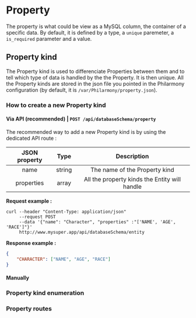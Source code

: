 Property
=

The property is what could be view as a MySQL column, the container of a specific data. By default, it is defined by a type, a `unique` paremeter, a `is_required` parameter and a value.

## Property kind

The Property kind is used to differenciate Properties between them and to tell which type of data is handled by the the Property. It is then unique. All the Property kinds are stored in the json file you pointed in the Philarmony configuration (by default, it is `/var/Philarmony/property.json`).

### How to create a new Property kind

#### Via API (recommended) | `POST /api/databaseSchema/property`

The recommended way to add a new Property kind is by using the dedicated API route :

| JSON property |  Type  |                  Description                  |
|:-------------:|:------:|:---------------------------------------------:|
| name          | string | The name of the Property kind                 |
| properties    | array  | All the property kinds the Entity will handle |

__Request example :__

```
curl --header "Content-Type: application/json"
     --request POST
     --data '{"name": "Character", "properties" :"['NAME', 'AGE', 'RACE']"}'
     http://www.mysuper.app/api/databaseSchema/entity
``` 
__Response example :__

```json
{
    "CHARACTER": ["NAME", "AGE", "RACE"]
}
```
#### Manually

### Property kind enumeration

### Property routes